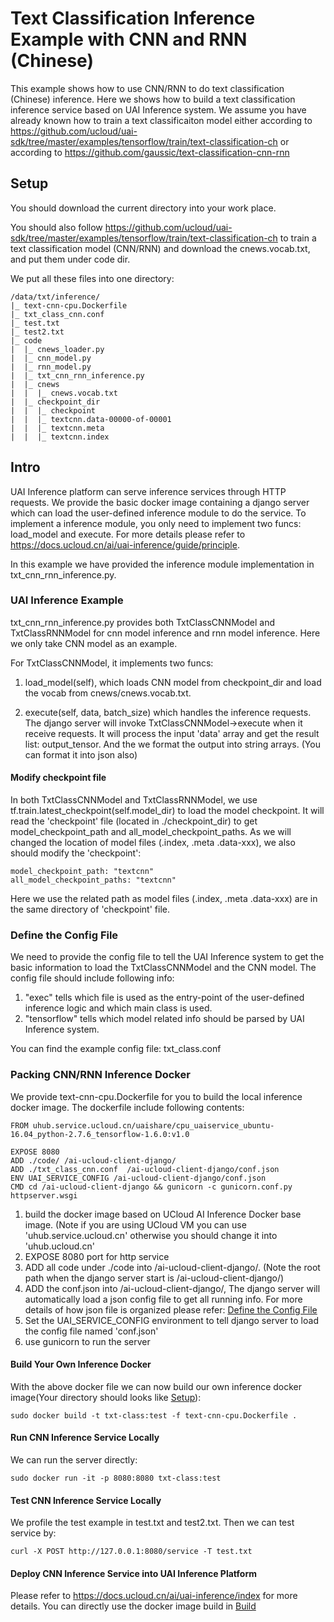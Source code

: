 # Text Classification Inference Example with CNN and RNN (Chinese)
This example shows how to use CNN/RNN to do text classification (Chinese) inference. Here we shows how to build a text classification inference service based on UAI Inference system. We assume you have already known how to train a text classificaiton model either according to https://github.com/ucloud/uai-sdk/tree/master/examples/tensorflow/train/text-classification-ch or according to https://github.com/gaussic/text-classification-cnn-rnn

## Setup
You should download the current directory into your work place.

You should also follow https://github.com/ucloud/uai-sdk/tree/master/examples/tensorflow/train/text-classification-ch to train a text classification model (CNN/RNN) and download the cnews.vocab.txt, and put them under code dir.

We put all these files into one directory:

	/data/txt/inference/
	|_ text-cnn-cpu.Dockerfile
	|_ txt_class_cnn.conf
	|_ test.txt
	|_ test2.txt
	|_ code
	|  |_ cnews_loader.py
	|  |_ cnn_model.py
	|  |_ rnn_model.py
	|  |_ txt_cnn_rnn_inference.py
	|  |_ cnews
	|  |  |_ cnews.vocab.txt
	|  |_ checkpoint_dir
	|  |  |_ checkpoint
	|  |  |_ textcnn.data-00000-of-00001
	|  |  |_ textcnn.meta
	|  |  |_ textcnn.index 

## Intro
UAI Inference platform can serve inference services through HTTP requests. We provide the basic docker image containing a django server which can load the user-defined inference module to do the service. To implement a inference module, you only need to implement two funcs: load\_model and execute. For more details please refer to https://docs.ucloud.cn/ai/uai-inference/guide/principle.

In this example we have provided the inference module implementation in txt\_cnn\_rnn\_inference.py.

### UAI Inference Example
txt\_cnn\_rnn\_inference.py provides both TxtClassCNNModel and TxtClassRNNModel for cnn model inference and rnn model inference. Here we only take CNN model as an example. 

For TxtClassCNNModel, it implements two funcs:

1. load\_model(self), which loads CNN model from checkpoint\_dir and load the vocab from cnews/cnews.vocab.txt. 

2. execute(self, data, batch_size) which handles the inference requests. The django server will invoke TxtClassCNNModel->execute when it receive requests. It will process the input 'data' array and get the result list: output_tensor. And the we format the output into string arrays. (You can format it into json also)

#### Modify checkpoint file
In both TxtClassCNNModel and TxtClassRNNModel, we use tf.train.latest_checkpoint(self.model_dir) to load the model checkpoint. It will read the 'checkpoint' file (located in ./checkpoint_dir) to get model\_checkpoint\_path and all\_model\_checkpoint\_paths. As we will changed the location of model files (.index, .meta .data-xxx), we also should modify the 'checkpoint':

	model_checkpoint_path: "textcnn"
	all_model_checkpoint_paths: "textcnn"

Here we use the related path as model files (.index, .meta .data-xxx) are in the same directory of 'checkpoint' file.

### Define the Config File
We need to provide the config file to tell the UAI Inference system to get the basic information to load the TxtClassCNNModel and the CNN model. The config file should include following info:

1. "exec" tells which file is used as the entry-point of the user-defined inference logic and which main class is used. 
2. "tensorflow" tells which model related info should be parsed by UAI Inference system.

You can find the example config file: txt\_class.conf

### Packing CNN/RNN Inference Docker
We provide text-cnn-cpu.Dockerfile for you to build the local inference docker image. The dockerfile include following contents:

	FROM uhub.service.ucloud.cn/uaishare/cpu_uaiservice_ubuntu-16.04_python-2.7.6_tensorflow-1.6.0:v1.0

	EXPOSE 8080
	ADD ./code/ /ai-ucloud-client-django/
	ADD ./txt_class_cnn.conf  /ai-ucloud-client-django/conf.json
	ENV UAI_SERVICE_CONFIG /ai-ucloud-client-django/conf.json
	CMD cd /ai-ucloud-client-django && gunicorn -c gunicorn.conf.py httpserver.wsgi

1. build the docker image based on UCloud AI Inference Docker base image. (Note if you are using UCloud VM you can use 'uhub.service.ucloud.cn' otherwise you should change it into 'uhub.ucloud.cn'
2. EXPOSE 8080 port for http service
3. ADD all code under ./code into /ai-ucloud-client-django/. (Note the root path when the django server start is /ai-ucloud-client-django/)
4. ADD the conf.json into /ai-ucloud-client-django/, The django server will automatically load a json config file to get all running info. For more details of how json file is organized please refer: [Define the Config File](#define-the-config-file)
5. Set the UAI_SERVICE_CONFIG environment to tell django server to load the config file named 'conf.json'
6. use gunicorn to run the server

#### Build Your Own Inference Docker
With the above docker file we can now build our own inference docker image(Your directory should looks like [Setup](#setup)):

    sudo docker build -t txt-class:test -f text-cnn-cpu.Dockerfile .

#### Run CNN Inference Service Locally
We can run the server directly:

    sudo docker run -it -p 8080:8080 txt-class:test

#### Test CNN Inference Service Locally
We profile the test example in test.txt and test2.txt. Then we can test service by:

	curl -X POST http://127.0.0.1:8080/service -T test.txt

#### Deploy CNN Inference Service into UAI Inference Platform
Please refer to https://docs.ucloud.cn/ai/uai-inference/index for more details. You can directly use the docker image build in [Build](#build-your-own-inference-docker)